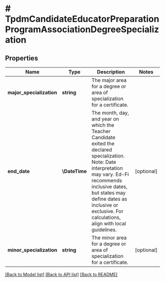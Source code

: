 # # TpdmCandidateEducatorPreparationProgramAssociationDegreeSpecialization

## Properties

Name | Type | Description | Notes
------------ | ------------- | ------------- | -------------
**major_specialization** | **string** | The major area for a degree or area of specialization for a certificate. |
**end_date** | **\DateTime** | The month, day, and year on which the Teacher Candidate exited the declared specialization.  Note: Date interpretation may vary. Ed-Fi recommends inclusive dates, but states may define dates as inclusive or exclusive. For calculations, align with local guidelines. | [optional]
**minor_specialization** | **string** | The minor area for a degree or area of specialization for a certificate. | [optional]

[[Back to Model list]](../../README.md#models) [[Back to API list]](../../README.md#endpoints) [[Back to README]](../../README.md)
